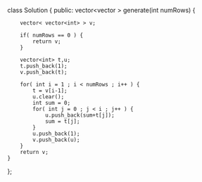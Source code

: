 class Solution {
public:
    vector<vector<int> > generate(int numRows) {
        
        vector< vector<int> > v;
        
        if( numRows == 0 ) {
            return v;
        }
        
        vector<int> t,u;
        t.push_back(1);
        v.push_back(t);
        
        for( int i = 1 ; i < numRows ; i++ ) {
            t = v[i-1];
            u.clear();
            int sum = 0;
            for( int j = 0 ; j < i ; j++ ) {
                u.push_back(sum+t[j]);
                sum = t[j];
            }
            u.push_back(1);
            v.push_back(u);
        }
        return v;
    }
};
